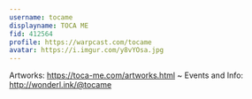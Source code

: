 ```yaml
---
username: tocame
displayname: TOCA ME
fid: 412564
profile: https://warpcast.com/tocame
avatar: https://i.imgur.com/y8vYOsa.jpg
---
```

Artworks: https://toca-me.com/artworks.html ~ Events and Info: http://wonderl.ink/@tocame  
